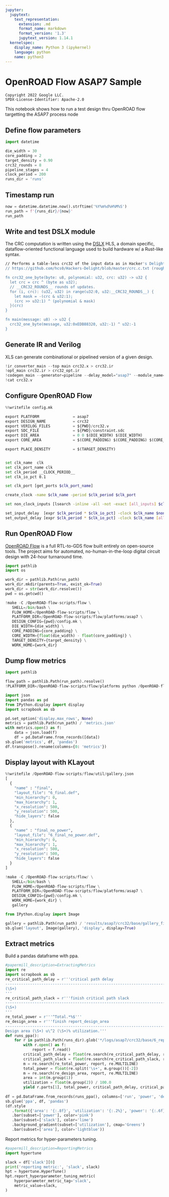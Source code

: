 ```yaml
---
jupyter:
  jupytext:
    text_representation:
      extension: .md
      format_name: markdown
      format_version: '1.3'
      jupytext_version: 1.14.1
  kernelspec:
    display_name: Python 3 (ipykernel)
    language: python
    name: python3
---
```


# OpenROAD Flow ASAP7 Sample

```
Copyright 2022 Google LLC.
SPDX-License-Identifier: Apache-2.0
```

This notebook shows how to run a test design thru OpenROAD flow targetting the ASAP7 process node


## Define flow parameters

```python tags=["parameters"]
import datetime

die_width = 30
core_padding = 2
target_density = 0.90
crc32_rounds = 8
pipeline_stages = 4
clock_period = 200
runs_dir = 'runs'
```

## Timestamp run

```python
now = datetime.datetime.now().strftime('%Y%m%d%H%M%S')
run_path = f'{runs_dir}/{now}'
run_path
```

<!-- #region id="ylo5KQ-gvX02" tags=[] -->
## Write and test DSLX module

The CRC computation is written using the [DSLX](https://google.github.io/xls/dslx_reference/) HLS, a domain specific, dataflow-oriented functional language used to build hardware w/ a Rust-like syntax.
<!-- #endregion -->

```bash colab={"base_uri": "https://localhost:8080/"} id="JKGxScUtoV4E" outputId="b9359a05-fa7f-4366-ecf8-40138acb11f1" magic_args="-c 'sed s/__CRC32_ROUNDS__/{crc32_rounds}/ > crc32.x; interpreter_main crc32.x'"
// Performs a table-less crc32 of the input data as in Hacker's Delight:
// https://github.com/hcs0/Hackers-Delight/blob/master/crc.c.txt (roughly flavor b)

fn crc32_one_byte(byte: u8, polynomial: u32, crc: u32) -> u32 {
  let crc = crc ^ (byte as u32);
  // __CRC32_ROUNDS__ rounds of updates.
  for (i, crc): (u32, u32) in range(u32:0, u32:__CRC32_ROUNDS__) {
    let mask = -(crc & u32:1);
    (crc >> u32:1) ^ (polynomial & mask)
  }(crc)
}

fn main(message: u8) -> u32 {
  crc32_one_byte(message, u32:0xEDB88320, u32:-1) ^ u32:-1
}
```

<!-- #region id="smMIJhopvqwo" -->
## Generate IR and Verilog

XLS can generate combinational or pipelined version of a given design.
<!-- #endregion -->

```python colab={"base_uri": "https://localhost:8080/"} id="YMTh7WB6oxeW" outputId="a4e9d2f2-69e3-47e9-cad6-e1b89124553b" tags=[]
!ir_converter_main --top main crc32.x > crc32.ir
!opt_main crc32.ir > crc32_opt.ir
!codegen_main --generator=pipeline --delay_model="asap7" --module_name="crc32" --pipeline_stages={pipeline_stages} crc32_opt.ir > crc32.v
!cat crc32.v
```

## Configure OpenROAD Flow

```python
%%writefile config.mk

export PLATFORM               = asap7
export DESIGN_NAME            = crc32
export VERILOG_FILES          = ${PWD}/crc32.v
export SDC_FILE               = ${PWD}/constraint.sdc
export DIE_AREA               = 0 0 $(DIE_WIDTH) $(DIE_WIDTH)
export CORE_AREA              = $(CORE_PADDING) $(CORE_PADDING) $(CORE_WIDTH) $(CORE_WIDTH)

export PLACE_DENSITY          = $(TARGET_DENSITY)
```

```bash magic_args="-c \"sed s/__CLOCK_PERIOD__/{clock_period}/ | tee constraint.sdc\""

set clk_name  clk
set clk_port_name clk
set clk_period __CLOCK_PERIOD__ 
set clk_io_pct 0.1

set clk_port [get_ports $clk_port_name]

create_clock -name $clk_name -period $clk_period $clk_port

set non_clock_inputs [lsearch -inline -all -not -exact [all_inputs] $clk_port]

set_input_delay  [expr $clk_period * $clk_io_pct] -clock $clk_name $non_clock_inputs 
set_output_delay [expr $clk_period * $clk_io_pct] -clock $clk_name [all_outputs]
```

## Run OpenROAD Flow

[OpenROAD Flow](https://github.com/The-OpenROAD-Project/OpenROAD-flow-scripts) is a full RTL-to-GDS flow built entirely on open-source tools. The project aims for automated, no-human-in-the-loop digital circuit design with 24-hour turnaround time.

```python jupyter={"outputs_hidden": true} tags=[]
import pathlib
import os

work_dir = pathlib.Path(run_path)
work_dir.mkdir(parents=True, exist_ok=True)
work_dir = str(work_dir.resolve())
pwd = os.getcwd()

!make -C /OpenROAD-flow-scripts/flow \
   SHELL=/bin/bash \
   FLOW_HOME=/OpenROAD-flow-scripts/flow \
   PLATFORM_DIR=/OpenROAD-flow-scripts/flow/platforms/asap7 \
   DESIGN_CONFIG={pwd}/config.mk \
   DIE_WIDTH={die_width} \
   CORE_PADDING={core_padding} \
   CORE_WIDTH={float(die_width) - float(core_padding)} \
   TARGET_DENSITY={target_density} \
   WORK_HOME={work_dir}
```

<!-- #region tags=[] -->
## Dump flow metrics
<!-- #endregion -->

```python tags=[]
import pathlib

flow_path = pathlib.Path(run_path).resolve()
!PLATFORM_DIR=/OpenROAD-flow-scripts/flow/platforms python /OpenROAD-flow-scripts/flow/util/genMetrics.py --flowPath {flow_path} --design crc32 --platform asap7 --output {flow_path}/metrics.json

import json
import pandas as pd
from IPython.display import display
import scrapbook as sb

pd.set_option('display.max_rows', None)
metrics = pathlib.Path(run_path) / 'metrics.json'
with metrics.open() as f:
    data = json.load(f)
    df = pd.DataFrame.from_records([data])
sb.glue('metrics', df, 'pandas')
df.transpose().rename(columns={0: 'metrics'})
```

## Display layout with KLayout

```python
%%writefile /OpenROAD-flow-scripts/flow/util/gallery.json
[
  {
    "name" : "final",
    "layout_file": "6_final.def",
    "min_hierarchy": 0,
    "max_hierarchy": 1,
    "x_resolution": 500,
    "y_resolution": 500,
    "hide_layers": false
  },
  {
    "name" : "final_no_power",
    "layout_file": "6_final_no_power.def",
    "min_hierarchy": 0,
    "max_hierarchy": 1,
    "x_resolution": 500,
    "y_resolution": 500,
    "hide_layers": false
  }
]
```

```python
!make -C /OpenROAD-flow-scripts/flow/ \
   SHELL=/bin/bash \
   FLOW_HOME=/OpenROAD-flow-scripts/flow \
   PLATFORM_DIR=/OpenROAD-flow-scripts/flow/platforms/asap7 \
   DESIGN_CONFIG={pwd}/config.mk \
   WORK_HOME={work_dir} \
   gallery

from IPython.display import Image

gallery = pathlib.Path(run_path) / 'results/asap7/crc32/base/gallery_final_no_power.png'
sb.glue('layout', Image(gallery), 'display', display=True)
```

## Extract  metrics

Build a pandas dataframe with ppa.

```python tags=[]
#papermill_description=ExtractingMetrics
import re
import scrapbook as sb
re_critical_path_delay = r'''critical path delay
--------------------------------------------------------------------------
(\S+)
'''
re_critical_path_slack = r'''finish critical path slack
--------------------------------------------------------------------------
(\S+)
'''
re_total_power = r'''^Total.*%$'''
re_design_area = r'''finish report_design_area
--------------------------------------------------------------------------
Design area (\S+) u\^2 (\S+)% utilization.'''
def runs_ppa():
    for r in pathlib.Path(runs_dir).glob('*/logs/asap7/crc32/base/6_report.log'):
        with r.open() as f:
            report = f.read()
        critical_path_delay = float(re.search(re_critical_path_delay, report).group(1))
        critical_path_slack = float(re.search(re_critical_path_slack, report).group(1))
        m = re.search(re_total_power, report, re.MULTILINE)
        total_power = float(re.split('\s+', m.group())[-2])
        m = re.search(re_design_area, report, re.MULTILINE)
        area = int(m.group(1))
        utilization = float(m.group(2)) / 100.0
        yield r.parts[1], total_power, critical_path_delay, critical_path_slack, area, utilization
        
df = pd.DataFrame.from_records(runs_ppa(), columns=['run', 'power', 'delay', 'slack', 'area', 'utilization'], index='run').sort_index()
sb.glue('ppa', df, 'pandas')
(df.style
   .format({'area': '{:.8f}', 'utilization': '{:.2%}', 'power': '{:.6f}', 'slack':  '{:.6f}', 'delay': '{:.6f}'})
   .bar(subset=['power'], color='pink')
   .bar(subset=['slack'], color='lime')
   .background_gradient(subset=['utilization'], cmap='Greens')
   .bar(subset=['area'], color='lightblue'))
```

Report metrics for hyper-parameters tuning.

```python
#papermill_description=ReportingMetrics
import hypertune

slack = df['slack'][0]
print('reporting metric:', 'slack', slack)
hpt = hypertune.HyperTune()
hpt.report_hyperparameter_tuning_metric(
    hyperparameter_metric_tag='slack',
    metric_value=slack,
)
```
